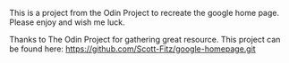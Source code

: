 This is a project from the Odin Project to recreate the google home page. Please enjoy and wish me luck.

Thanks to The Odin Project for gathering great resource.  This project can be found here: https://github.com/Scott-Fitz/google-homepage.git
